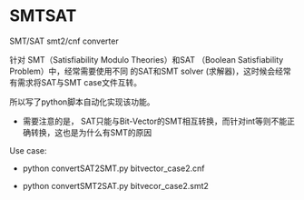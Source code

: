 # SMTSAT 

SMT/SAT smt2/cnf converter

针对 SMT（Satisfiability Modulo Theories）和SAT （Boolean Satisfiability Problem）中，经常需要使用不同 的SAT和SMT solver (求解器)，这时候会经常有需求将SAT与SMT case文件互转。

所以写了python脚本自动化实现该功能。

- 需要注意的是， SAT只能与Bit-Vector的SMT相互转换，而针对int等则不能正确转换，这也是为什么有SMT的原因

Use case:

- python convertSAT2SMT.py bitvector_case2.cnf



- python convertSMT2SAT.py bitvecor_case2.smt2
